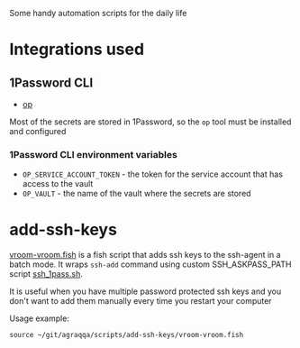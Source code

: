 Some handy automation scripts for the daily life

# Integrations used

## 1Password CLI

- [op](https://developer.1password.com/docs/cli/)

Most of the secrets are stored in 1Password, so the `op` tool must be installed and configured

### 1Password CLI environment variables

- `OP_SERVICE_ACCOUNT_TOKEN` - the token for the service account that has access to the vault
- `OP_VAULT` - the name of the vault where the secrets are stored

# add-ssh-keys

[vroom-vroom.fish](add-ssh-keys/vroom-vroom.fish) is a fish script that adds ssh keys to the ssh-agent in a batch mode. It wraps `ssh-add` command using custom SSH_ASKPASS_PATH script [ssh_1pass.sh](add-ssh-keys/ssh_1pass.sh). 

It is useful when you have multiple password protected ssh keys and you don't want to add them manually every time you restart your computer

Usage example:

```fish
source ~/git/agraqqa/scripts/add-ssh-keys/vroom-vroom.fish
```
